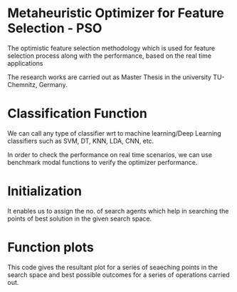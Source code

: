 # Metaheuristic Optimizer for Feature Selection - PSO

The optimistic feature selection methodology which is used for feature selection process along with the performance, based  on the real time applications

The research works are carried out as Master Thesis in the university TU-Chemnitz, Germany.

# Classification Function

We can call any type of classifier wrt to machine learning/Deep Learning classifiers such as SVM, DT, KNN, LDA, CNN, etc.

In order to check the performance on real time scenarios, we can use benchmark modal functions to verify the optimizer performance.

# Initialization

It enables us to assign the no. of search agents which help in searching the points of best solution in the given search space.

# Function plots

This code gives the resultant plot for a series of seaeching points in the search space and best possible outcomes for a series of operations carried out.
